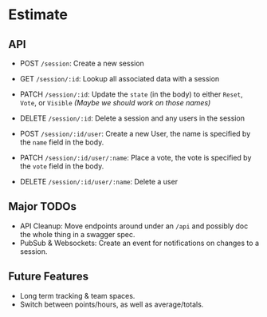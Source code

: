 # Estimate


## API

* POST `/session`: Create a new session
* GET `/session/:id`: Lookup all associated data with a session
* PATCH `/session/:id`: Update the `state` (in the body) to either `Reset`, `Vote`, or `Visible` _(Maybe we should work on those names)_
* DELETE `/session/:id`: Delete a session and any users in the session

* POST `/session/:id/user`: Create a new User, the name is specified by the `name` field in the body.
* PATCH `/session/:id/user/:name`: Place a vote, the vote is specified by the `vote` field in the body.
* DELETE `/session/:id/user/:name`: Delete a user


## Major TODOs
- API Cleanup: Move endpoints around under an `/api` and possibly doc the whole thing in a swagger spec.
- PubSub & Websockets: Create an event for notifications on changes to a session.

## Future Features
- Long term tracking & team spaces.
- Switch between points/hours, as well as average/totals.
